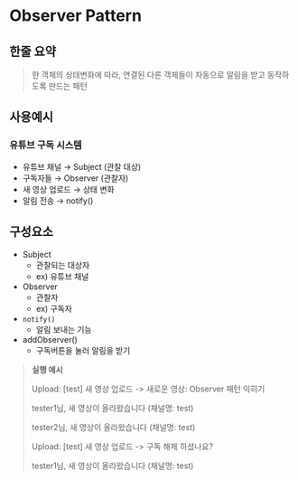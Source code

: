 # Observer Pattern

## 한줄 요약

> 한 객체의 상태변화에 따라, 연결된 다른 객체들이 자동으로 알림을 받고 동작하도록 만드는 패턴

## 사용예시

### 유튜브 구독 시스템

- 유튜브 채널 → Subject (관찰 대상)
- 구독자들 → Observer (관찰자)
- 새 영상 업로드 → 상태 변화
- 알림 전송 → notify()

## 구성요소

- Subject
  - 관찰되는 대상자
  - ex) 유튜브 채널
- Observer
  - 관찰자
  - ex) 구독자
- `notify()`
  - 알림 보내는 기능
- addObserver()
  - 구독버튼을 눌러 알림을 받기

> **실행 예시**
>
> Upload: [test] 새 영상 업로드 -> 새로운 영상: Observer 패턴 익히기
>
> tester1님, 새 영상이 올라왔습니다 (채널명: test)
>
> tester2님, 새 영상이 올라왔습니다 (채널명: test)
>
> Upload: [test] 새 영상 업로드 -> 구독 해제 하셨나요?
>
> tester1님, 새 영상이 올라왔습니다 (채널명: test)

